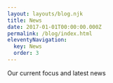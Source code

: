 ```yaml
---
layout: layouts/blog.njk
title: News
date: 2017-01-01T00:00:00.000Z
permalink: /blog/index.html
eleventyNavigation:
  key: News
  order: 3
---
```

Our current focus and latest news